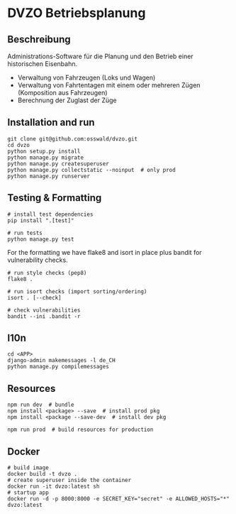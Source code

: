 # DVZO Betriebsplanung

## Beschreibung

Administrations-Software für die Planung und den Betrieb einer historischen Eisenbahn.
* Verwaltung von Fahrzeugen (Loks und Wagen)
* Verwaltung von Fahrtentagen mit einem oder mehreren Zügen (Komposition aus Fahrzeugen)
* Berechnung der Zuglast der Züge

## Installation and run

```
git clone git@github.com:osswald/dvzo.git
cd dvzo
python setup.py install
python manage.py migrate
python manage.py createsuperuser
python manage.py collectstatic --noinput  # only prod
python manage.py runserver
```

## Testing & Formatting

```
# install test dependencies
pip install ".[test]"

# run tests
python manage.py test
```

For the formatting we have flake8 and isort in place plus bandit for
vulnerability checks.

```
# run style checks (pep8)
flake8 .

# run isort checks (import sorting/ordering)
isort . [--check]

# check vulnerabilities
bandit --ini .bandit -r
```

## l10n

```
cd <APP>
django-admin makemessages -l de_CH
python manage.py compilemessages
```

## Resources

```
npm run dev  # bundle
npm install <package> --save  # install prod pkg
npm install <package --save-dev  # install dev pkg

npm run prod  # build resources for production
```

## Docker

```
# build image
docker build -t dvzo .
# create superuser inside the container
docker run -it dvzo:latest sh
# startup app
docker run -d -p 8000:8000 -e SECRET_KEY="secret" -e ALLOWED_HOSTS="*" dvzo:latest
```
